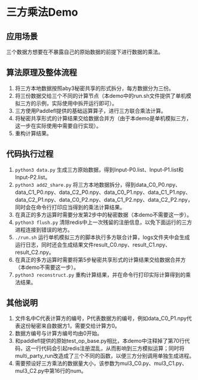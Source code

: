 # 三方乘法Demo

## 应用场景

三个数据方想要在不暴露自己的原始数据的前提下进行数据的乘法。

## 算法原理及整体流程

1. 将三方本地数据按照aby3秘密共享的形式拆分，每方数据分为三份。
2. 将三份数据交给三个不同的计算节点（本demo中的run.sh文件提供了单机模拟三方的示例，实际使用中拆开运行即可）。
3. 三方使用Paddlefl提供的基础运算算子，进行三方联合乘法计算。
4. 将秘密共享形式的计算结果交给数据合并方（由于本demo是单机模拟三方，这一步在实际使用中需要自行实现）。
5. 重构计算结果。

## 代码执行过程

1. `python3 data.py` 生成三方原始数据，得到Input-P0.list、Input-P1.list和Input-P2.list。
2. `python3 add2_share.py` 将三方本地数据拆分，得到data_C0_P0.npy、data_C1_P0.npy、data_C2_P0.npy、data_C0_P1.npy、data_C1_P1.npy、data_C2_P1.npy、data_C0_P2.npy、data_C1_P2.npy、data_C2_P2.npy，同时会在命令行打印应当得到的乘法计算结果。
3. 在真正的多方运算时需要分发第2步中的秘密数据（本demo不需要这一步）。
4. `python3 flush.py` 清除redis中上一次残留的注册信息，以免下面运行的三方进程连接到错误的地方。
5. `./run.sh` 运行单机模拟三方的脚本执行多方联合计算，logs文件夹中会生成运行日志，同时还会生成结果文件result_C0.npy、result_C1.npy、result_C2.npy。
6. 在真正的多方运算时需要将第5步秘密共享形式的计算结果交给数据合并方（本demo不需要这一步）。
7. `python3 reconstruct.py` 重构计算结果，并在命令行打印实际计算得到的乘法结果。

## 其他说明

1. 文件名中C代表计算方的编号，P代表数据方的编号，例如data_C0_P1.npy代表这份秘密来自数据方1，需要交给计算方0。
2. 数据方编号与计算方编号均由0开始。
3. 和paddlefl提供的原始test_op_base.py相比，本demo中注释掉了第70行代码，这一行代码会引起redis注册混乱，从而影响到三方模拟运算；同时将multi_party_run改造成了三个不同的函数，以便三方分别调用单独生成进程。
4. 需要预设好三方乘法的数据量大小，该参数为mul3_C0.py、mul3_C1.py、mul3_C2.py中第16行的num。